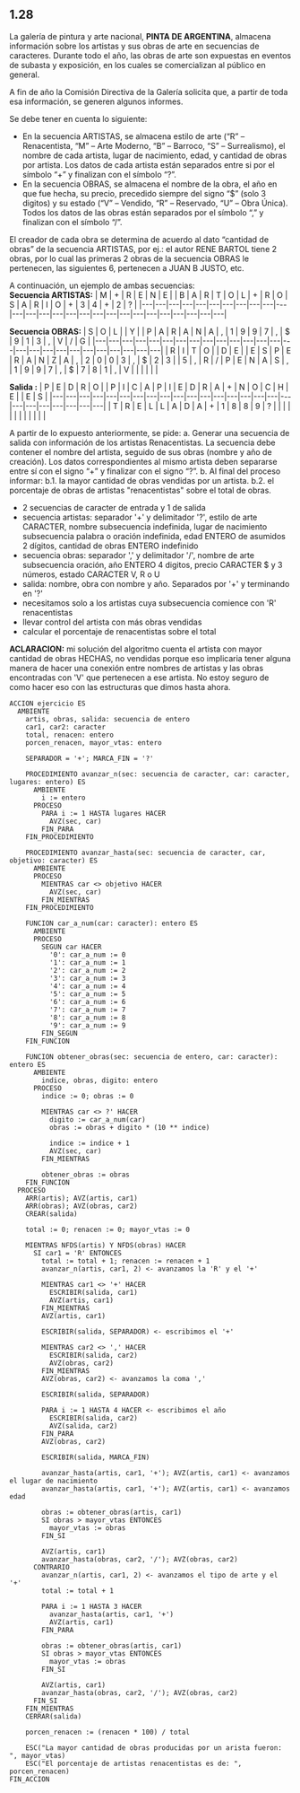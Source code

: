 ## 1.28
La galería de pintura y arte nacional, **PINTA DE ARGENTINA**, almacena información sobre los artistas y sus
obras de arte en secuencias de caracteres. Durante todo el año, las obras de arte son expuestas en eventos de
subasta y exposición, en los cuales se comercializan al público en general.

A fin de año la Comisión Directiva de la Galería solicita que, a partir de toda esa información, se generen algunos
informes.

Se debe tener en cuenta lo siguiente:
- En la secuencia ARTISTAS, se almacena estilo de arte (“R” – Renacentista, “M” – Arte Moderno, “B” – Barroco,
“S” – Surrealismo), el nombre de cada artista, lugar de nacimiento, edad, y cantidad de obras por artista.
Los datos de cada artista están separados entre si por el símbolo “+” y finalizan con el símbolo “?”.
- En la secuencia OBRAS, se almacena el nombre de la obra, el año en que fue hecha, su precio, precedido
siempre del signo “$” (solo 3 digitos) y su estado (“V” – Vendido, “R” – Reservado, “U” – Obra Única).
Todos los datos de las obras están separados por el símbolo “,” y finalizan con el símbolo “/”.

El creador de cada obra se determina de acuerdo al dato “cantidad de obras” de la secuencia ARTISTAS, por ej.: el
autor RENE BARTOL tiene 2 obras, por lo cual las primeras 2 obras de la secuencia OBRAS le pertenecen, las
siguientes 6, pertenecen a JUAN B JUSTO, etc.

A continuación, un ejemplo de ambas secuencias:\
**Secuencia ARTISTAS:**
| M | + | R | E | N | E |   | B | A | R | T | O | L | + | R | O | S | A | R | I | O | + | 3 | 4 | + | 2 | ? |
|---|---|---|---|---|---|---|---|---|---|---|---|---|---|---|---|---|---|---|---|---|---|---|---|---|---|---|

**Secuencia OBRAS:**
| S | O | L |   | Y |   | P | A | R | A | N | A | , | 1 | 9 | 9 | 7 | , | $ | 9 | 1 | 3 | , | V | / | G |
|---|---|---|---|---|---|---|---|---|---|---|---|---|---|---|---|---|---|---|---|---|---|---|---|---|---|
| R | I | T | O |   | D | E |   | E | S | P | E | R | A | N | Z | A | , | 2 | 0 | 0 | 3 | , | $ | 2 | 3 |
| 5 | , | R | / | P | E | N | A | S | , | 1 | 9 | 9 | 7 | , | $ | 7 | 8 | 1 | , | V |   |   |   |   |   |

**Salida :**
| P | E | D | R | O |   | P | I | C | A | P | I | E | D | R | A | + | N | O | C | H | E |   | E | S |
|---|---|---|---|---|---|---|---|---|---|---|---|---|---|---|---|---|---|---|---|---|---|---|---|---|
| T | R | E | L | L | A | D | A | + | 1 | 8 | 8 | 9 | ? |   |   |   |   |   |   |   |   |   |   |   |

A partir de lo expuesto anteriormente, se pide:
a. Generar una secuencia de salida con información de los artistas Renacentistas. La secuencia debe contener
el nombre del artista, seguido de sus obras (nombre y año de creación). Los datos correspondientes al mismo
artista deben separarse entre sí con el signo “+” y finalizar con el signo “?”.
b. Al final del proceso informar:
b.1. la mayor cantidad de obras vendidas por un artista.
b.2. el porcentaje de obras de artistas "renacentistas" sobre el total de obras.

- 2 secuencias de caracter de entrada y 1 de salida
- secuencia artistas: separador '+' y delimitador '?', estilo de arte CARACTER, nombre subsecuencia indefinida,
lugar de nacimiento subsecuencia palabra o oración indefinida, edad ENTERO de asumidos 2 dígitos, cantidad de
obras ENTERO indefinido
- secuencia obras: separador ',' y delimitador '/', nombre de arte subsecuencia oración, año ENTERO 4 digitos,
precio CARACTER $ y 3 números, estado CARACTER V, R o U
- salida: nombre, obra con nombre y año. Separados por '+' y terminando en '?'
- necesitamos solo a los artistas cuya subsecuencia comience con 'R' renacentistas
- llevar control del artista con más obras vendidas
- calcular el porcentaje de renacentistas sobre el total

**ACLARACION:** mi solución del algoritmo cuenta el artista con mayor cantidad de obras HECHAS, no vendidas porque
eso implicaria tener alguna manera de hacer una conexión entre nombres de artistas y las obras encontradas con 'V'
que pertenecen a ese artista. No estoy seguro de como hacer eso con las estructuras que dimos hasta ahora.

```
ACCION ejercicio ES
  AMBIENTE
    artis, obras, salida: secuencia de entero
    car1, car2: caracter
    total, renacen: entero
    porcen_renacen, mayor_vtas: entero

    SEPARADOR = '+'; MARCA_FIN = '?'

    PROCEDIMIENTO avanzar_n(sec: secuencia de caracter, car: caracter, lugares: entero) ES
      AMBIENTE
        i := entero
      PROCESO
        PARA i := 1 HASTA lugares HACER
          AVZ(sec, car)
        FIN_PARA
    FIN_PROCEDIMIENTO

    PROCEDIMIENTO avanzar_hasta(sec: secuencia de caracter, car, objetivo: caracter) ES
      AMBIENTE
      PROCESO
        MIENTRAS car <> objetivo HACER
          AVZ(sec, car)
        FIN_MIENTRAS
    FIN_PROCEDIMIENTO

    FUNCION car_a_num(car: caracter): entero ES
      AMBIENTE
      PROCESO
        SEGUN car HACER
          '0': car_a_num := 0
          '1': car_a_num := 1
          '2': car_a_num := 2
          '3': car_a_num := 3
          '4': car_a_num := 4
          '5': car_a_num := 5
          '6': car_a_num := 6
          '7': car_a_num := 7
          '8': car_a_num := 8
          '9': car_a_num := 9
        FIN_SEGUN
    FIN_FUNCION

    FUNCION obtener_obras(sec: secuencia de entero, car: caracter): entero ES
      AMBIENTE
        indice, obras, digito: entero
      PROCESO
        indice := 0; obras := 0

        MIENTRAS car <> ?' HACER
          digito := car_a_num(car)
          obras := obras + digito * (10 ** indice)

          indice := indice + 1
          AVZ(sec, car)
        FIN_MIENTRAS

        obtener_obras := obras
    FIN_FUNCION
  PROCESO
    ARR(artis); AVZ(artis, car1)
    ARR(obras); AVZ(obras, car2)
    CREAR(salida)

    total := 0; renacen := 0; mayor_vtas := 0

    MIENTRAS NFDS(artis) Y NFDS(obras) HACER
      SI car1 = 'R' ENTONCES
        total := total + 1; renacen := renacen + 1
        avanzar_n(artis, car1, 2) <- avanzamos la 'R' y el '+'

        MIENTRAS car1 <> '+' HACER
          ESCRIBIR(salida, car1)
          AVZ(artis, car1)
        FIN_MIENTRAS
        AVZ(artis, car1)

        ESCRIBIR(salida, SEPARADOR) <- escribimos el '+'

        MIENTRAS car2 <> ',' HACER
          ESCRIBIR(salida, car2)
          AVZ(obras, car2)
        FIN_MIENTRAS
        AVZ(obras, car2) <- avanzamos la coma ','

        ESCRIBIR(salida, SEPARADOR)

        PARA i := 1 HASTA 4 HACER <- escribimos el año
          ESCRIBIR(salida, car2)
          AVZ(salida, car2)
        FIN_PARA
        AVZ(obras, car2)

        ESCRIBIR(salida, MARCA_FIN)

        avanzar_hasta(artis, car1, '+'); AVZ(artis, car1) <- avanzamos el lugar de nacimiento
        avanzar_hasta(artis, car1, '+'); AVZ(artis, car1) <- avanzamos edad

        obras := obtener_obras(artis, car1)
        SI obras > mayor_vtas ENTONCES
          mayor_vtas := obras
        FIN_SI

        AVZ(artis, car1)
        avanzar_hasta(obras, car2, '/'); AVZ(obras, car2)
      CONTRARIO
        avanzar_n(artis, car1, 2) <- avanzamos el tipo de arte y el '+'
        total := total + 1

        PARA i := 1 HASTA 3 HACER
          avanzar_hasta(artis, car1, '+')
          AVZ(artis, car1)
        FIN_PARA

        obras := obtener_obras(artis, car1)
        SI obras > mayor_vtas ENTONCES
          mayor_vtas := obras
        FIN_SI

        AVZ(artis, car1)
        avanzar_hasta(obras, car2, '/'); AVZ(obras, car2)
      FIN_SI
    FIN_MIENTRAS
    CERRAR(salida)

    porcen_renacen := (renacen * 100) / total

    ESC("La mayor cantidad de obras producidas por un arista fueron: ", mayor_vtas)
    ESC("El porcentaje de artistas renacentistas es de: ", porcen_renacen)
FIN_ACCION
```
